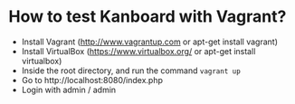 How to test Kanboard with Vagrant?
==================================

- Install Vagrant (http://www.vagrantup.com or apt-get install vagrant)
- Install VirtualBox (https://www.virtualbox.org/ or apt-get install virtualbox)
- Inside the root directory, and run the command `vagrant up`
- Go to http://localhost:8080/index.php
- Login with admin / admin
